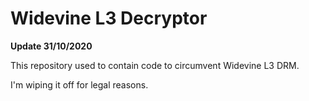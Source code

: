 # Widevine L3 Decryptor
**Update 31/10/2020**

This repository used to contain code to circumvent Widevine L3 DRM. 

I'm wiping it off for legal reasons.
